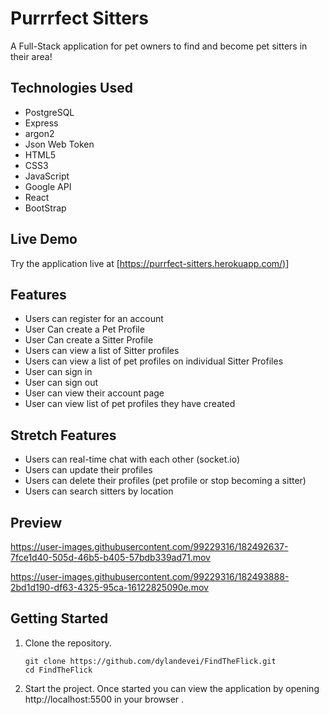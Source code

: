 
# Purrrfect Sitters

A Full-Stack  application for pet owners to find and become pet sitters in their area!

## Technologies Used

- PostgreSQL
- Express
- argon2
- Json Web Token
- HTML5
- CSS3
- JavaScript
- Google API
- React
- BootStrap


## Live Demo

Try the application live at [[https://purrfect-sitters.herokuapp.com/)](https://purrfect-sitters.herokuapp.com/)]

## Features

- Users can register for an account
- User Can create a Pet Profile
- User Can create a Sitter Profile
- Users can view a list of Sitter profiles
- Users can view a list of pet profiles on individual Sitter Profiles
- User can sign in
- User can sign out
- User can view their account page
- User can view list of pet profiles they have created 


## Stretch Features

- Users can real-time chat with each other (socket.io)
- Users can update their profiles
- Users can delete their profiles (pet profile or stop becoming a sitter)  
- Users can search sitters by location



## Preview




https://user-images.githubusercontent.com/99229316/182492637-7fce1d40-505d-46b5-b405-57bdb339ad71.mov



https://user-images.githubusercontent.com/99229316/182493888-2bd1d190-df63-4325-95ca-16122825090e.mov



## Getting Started 

1. Clone the repository.

    ```shell
    git clone https://github.com/dylandevei/FindTheFlick.git
    cd FindTheFlick
    ```
    
2. Start the project. Once started you can view the application by opening http://localhost:5500 in your browser .
